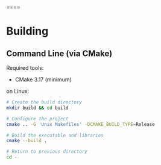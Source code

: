 ====

# Building

## Command Line (via CMake)

Required tools:
- CMake 3.17 (minimum)

on Linux:
```sh
# Create the build directory
mkdir build && cd build

# Configure the project
cmake .. -G 'Unix Makefiles' -DCMAKE_BUILD_TYPE=Release

# Build the executable and libraries
cmake --build .

# Return to previous directory
cd -
```